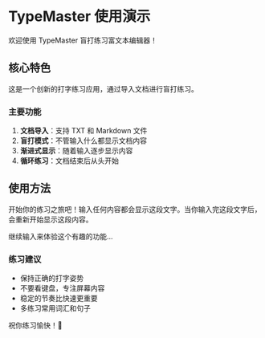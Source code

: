 # TypeMaster 使用演示

欢迎使用 TypeMaster 盲打练习富文本编辑器！

## 核心特色

这是一个创新的打字练习应用，通过导入文档进行盲打练习。

### 主要功能

1. **文档导入**：支持 TXT 和 Markdown 文件
2. **盲打模式**：不管输入什么都显示文档内容
3. **渐进式显示**：随着输入逐步显示内容
4. **循环练习**：文档结束后从头开始

## 使用方法

开始你的练习之旅吧！输入任何内容都会显示这段文字。当你输入完这段文字后，会重新开始显示这段内容。

继续输入来体验这个有趣的功能...

### 练习建议

- 保持正确的打字姿势
- 不要看键盘，专注屏幕内容
- 稳定的节奏比快速更重要
- 多练习常用词汇和句子

祝你练习愉快！🎉